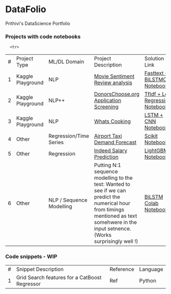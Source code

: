 # DataFolio

Prithivi's DataScience Portfolio

<h3> Projects with code notebooks </h3>

<table>
   <tr>
      <td>#</td>
      <td>Project Type</td>
       <td>ML/DL Domain</td>
      <td>Project Description</td>
      <td>Solution Link</td>
      <td>LB Score</td>
      <td>Rank</td>
   </tr>
   <tr>
      <td>1</td>
      <td>Kaggle Playground</td>
      <td>NLP</td>
      <td><a href ="https://www.kaggle.com/c/movie-review-sentiment-analysis-kernels-only"> Movie Sentiment Review analysis </a> </td>
      <td><a href="https://www.kaggle.com/prithiviraj/beginner-friendly-fastext-bilstmcnn-top-1">Fasttext + BiLSTMCNN Notebook</a></td>
      <td>0.70172</td>
      <td>3rd</td>
   </tr>
   
   <tr>
      <td>2</td>
      <td>Kaggle Playground</td>
      <td>NLP++</td>
      <td><a href ="https://www.kaggle.com/c/donorschoose-application-screening"> DonorsChoose.org Application Screening </a> </td>
      <td><a href="https://www.kaggle.com/prithiviraj/for-beginners-tfidf-logistic-regression">TfIdf + Log Regression Notebook</a></td>
      <td>0.7721</td>
      <td>N/A</td>
   </tr>
   
   <tr>
      <td>3</td>
      <td>Kaggle Playground</td>
      <td>NLP</td>
      <td><a href ="https://www.kaggle.com/c/whats-cooking"> Whats Cooking </a> </td>
      <td><a href= "https://www.kaggle.com/prithiviraj/cooking-dl-notebook"> LSTM + CNN Notebook</a></td>
      <td>0.75</td>
      <td>N/A</td>
   </tr>
   
   <tr>
   <td>4</td>
   <td>Other</td>
   <td>Regression/Time Series</td>
   <td><a href ="https://docs.google.com/presentation/d/1AtlsL4eV2MOAuJWjcPNVPsEYrUSg1ELUc2ytQj3l51E/edit?usp=sharing"> Airport Taxi Demand Forecast </a> </td>
   <td><a href= "https://github.com/PrithivirajDamodaran/AirportTaxiDemandPrediction"> Scikit Notebook</a></td>
   <td>NA</td>
   <td>N/A</td>
   </tr>
   
   
   <tr>
   <td>5</td>
   <td>Other</td>
   <td>Regression</td>
   <td><a href ="https://github.com/PrithivirajDamodaran/IndeedSalaryPrediction"> Indeed Salary Prediction </a> </td>
   <td><a href= "https://github.com/PrithivirajDamodaran/IndeedSalaryPrediction/blob/master/Indeed%20salary%20prediction.ipynb"> LightGBM Notebook</a></td>
   <td>NA</td>
   <td>N/A</td>
   </tr>
   
      <tr>
   <td>6</td>
   <td>Other</td>
   <td>NLP / Sequence Modelling</td>
   <td>Putting N:1 sequence modelling to the test: Wanted to see if we can predict the numerical hour from timings mentioned as text somehwere in the input setnence. (Works surprisingly well !) </td>
   <td><a href= "https://colab.research.google.com/drive/1JmTiDyo9gjrWFMRxoCJthp1UETlajaIa">BiLSTM Colab Notebook</a></td>
   <td>NA</td>
   <td>N/A</td>
   </tr>
   

   
   


 
</table>




<h3> Code snippets - WIP </h3>

<table>
   <tr>
      <td>#</td>
      <td>Snippet Description</td>
      <td>Reference</td>
      <td>Language</td>
   </tr>
    <tr>
      <td>1</td>
      <td>Grid Search features for a CatBoost Regressor</td>
      <td>Ref</td>
      <td>Python</td>
   </tr>
   
  </table>

